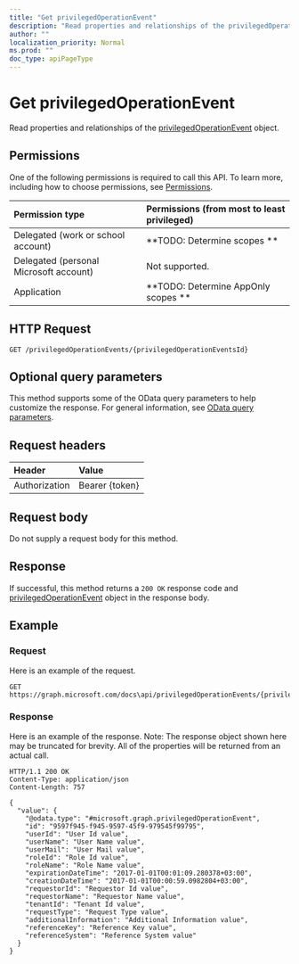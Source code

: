 ```yaml
---
title: "Get privilegedOperationEvent"
description: "Read properties and relationships of the privilegedOperationEvent object."
author: ""
localization_priority: Normal
ms.prod: ""
doc_type: apiPageType
---
```


# Get privilegedOperationEvent

Read properties and relationships of the [privilegedOperationEvent](../resources/privilegedoperationevent.md) object.

## Permissions
One of the following permissions is required to call this API. To learn more, including how to choose permissions, see [Permissions](/concepts/permissions-reference.md).

|Permission type|Permissions (from most to least privileged)|
|:---|:---|
|Delegated (work or school account)|**TODO: Determine scopes **|
|Delegated (personal Microsoft account)|Not supported.|
|Application|**TODO: Determine AppOnly scopes **|

## HTTP Request
<!-- {
  "blockType": "ignored"
}
-->
``` http
GET /privilegedOperationEvents/{privilegedOperationEventsId}
```

## Optional query parameters
This method supports some of the OData query parameters to help customize the response. For general information, see [OData query parameters](/graph/query-parameters).

## Request headers
|Header|Value|
|:---|:---|
|Authorization|Bearer {token}|

## Request body
Do not supply a request body for this method.

## Response
If successful, this method returns a `200 OK` response code and [privilegedOperationEvent](../resources/privilegedoperationevent.md) object in the response body.

## Example

### Request
Here is an example of the request.
<!-- {
  "blockType": "request",
  "name": "get_privilegedoperationevent"
}
-->
``` http
GET https://graph.microsoft.com/docs\api/privilegedOperationEvents/{privilegedOperationEventsId}
```

### Response
Here is an example of the response. Note: The response object shown here may be truncated for brevity. All of the properties will be returned from an actual call.
<!-- {
  "blockType": "response",
  "truncated": true,
  "@odata.type": "microsoft.graph.privilegedOperationEvent"
}
-->
``` http
HTTP/1.1 200 OK
Content-Type: application/json
Content-Length: 757

{
  "value": {
    "@odata.type": "#microsoft.graph.privilegedOperationEvent",
    "id": "9597f945-f945-9597-45f9-979545f99795",
    "userId": "User Id value",
    "userName": "User Name value",
    "userMail": "User Mail value",
    "roleId": "Role Id value",
    "roleName": "Role Name value",
    "expirationDateTime": "2017-01-01T00:01:09.280378+03:00",
    "creationDateTime": "2017-01-01T00:00:59.0982804+03:00",
    "requestorId": "Requestor Id value",
    "requestorName": "Requestor Name value",
    "tenantId": "Tenant Id value",
    "requestType": "Request Type value",
    "additionalInformation": "Additional Information value",
    "referenceKey": "Reference Key value",
    "referenceSystem": "Reference System value"
  }
}
```

